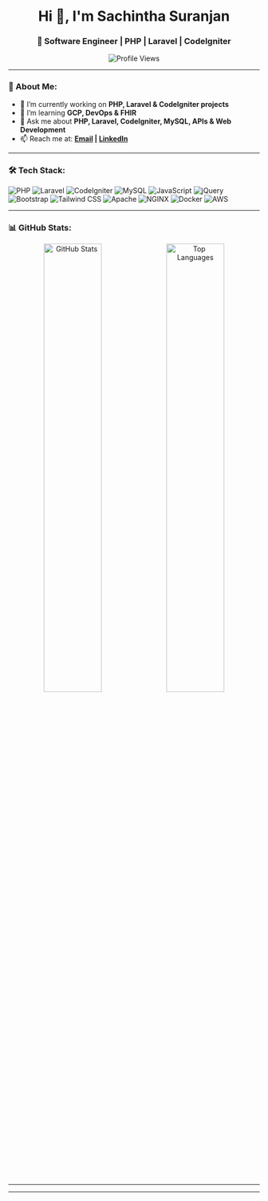 <h1 align="center">Hi 👋, I'm Sachintha Suranjan</h1>
<h3 align="center">🚀 Software Engineer | PHP | Laravel | CodeIgniter</h3>

<p align="center">
  <img src="https://komarev.com/ghpvc/?username=sachintha29&label=Profile%20Views&color=0e75b6&style=flat" alt="Profile Views" />
</p>

---

### 🚀 About Me:
- 🔭 I’m currently working on **PHP, Laravel & CodeIgniter projects**  
- 🌱 I’m learning **GCP, DevOps & FHIR**  
- 💬 Ask me about **PHP, Laravel, CodeIgniter, MySQL, APIs & Web Development**  
- 📫 Reach me at: **[Email](mailto:youremail@example.com) | [LinkedIn](https://linkedin.com/in/yourprofile)**  

---

### 🛠️ Tech Stack:
![PHP](https://img.shields.io/badge/PHP-777BB4?style=for-the-badge&logo=php&logoColor=white)
![Laravel](https://img.shields.io/badge/Laravel-F55247?style=for-the-badge&logo=laravel&logoColor=white)
![CodeIgniter](https://img.shields.io/badge/CodeIgniter-EF4223?style=for-the-badge&logo=codeigniter&logoColor=white)
![MySQL](https://img.shields.io/badge/MySQL-4479A1?style=for-the-badge&logo=mysql&logoColor=white)
![JavaScript](https://img.shields.io/badge/JavaScript-F7DF1E?style=for-the-badge&logo=javascript&logoColor=black)
![jQuery](https://img.shields.io/badge/jQuery-0769AD?style=for-the-badge&logo=jquery&logoColor=white)
![Bootstrap](https://img.shields.io/badge/Bootstrap-7952B3?style=for-the-badge&logo=bootstrap&logoColor=white)
![Tailwind CSS](https://img.shields.io/badge/Tailwind_CSS-06B6D4?style=for-the-badge&logo=tailwindcss&logoColor=white)
![Apache](https://img.shields.io/badge/Apache-D22128?style=for-the-badge&logo=apache&logoColor=white)
![NGINX](https://img.shields.io/badge/Nginx-009639?style=for-the-badge&logo=nginx&logoColor=white)
![Docker](https://img.shields.io/badge/Docker-2496ED?style=for-the-badge&logo=docker&logoColor=white)
![AWS](https://img.shields.io/badge/AWS-232F3E?style=for-the-badge&logo=amazonaws&logoColor=white)

---

### 📊 GitHub Stats:
<div align="center">
  <img src="https://github-readme-stats.vercel.app/api?username=sachintha29&show_icons=true&theme=radical" alt="GitHub Stats" width="48%" />
  <img src="https://github-readme-stats.vercel.app/api/top-langs/?username=sachintha29&layout=compact&theme=radical" alt="Top Languages" width="48%" />
</div>

---
<!---
### 🔥 GitHub Streak:
<p align="center">
  <img src="https://github-readme-streak-stats.herokuapp.com/?user=sachintha29&theme=radical" alt="GitHub Streak" />
</p>

---

### 🏆 GitHub Achievements:
<p align="center">
  <img src="https://github-profile-trophy.vercel.app/?username=sachintha29&theme=darkhub&margin-w=10" alt="GitHub Trophies">
</p>

---

### 📫 Connect with Me:
<p align="center">
  <a href="https://linkedin.com/in/yourprofile"><img src="https://img.shields.io/badge/LinkedIn-0077B5?style=for-the-badge&logo=linkedin&logoColor=white"></a>
  <a href="mailto:youremail@example.com"><img src="https://img.shields.io/badge/Email-D14836?style=for-the-badge&logo=gmail&logoColor=white"></a>
  <a href="https://github.com/sachintha29"><img src="https://img.shields.io/badge/GitHub-181717?style=for-the-badge&logo=github&logoColor=white"></a>
</p>-->

---

